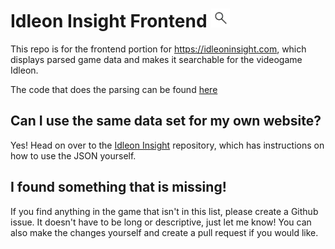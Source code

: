 # Idleon Insight Frontend <a href="https://idleoninsight.com" target="_blank"><img src="https://github.com/Corbeno/Idleon-Insight-Frontend/blob/main/public/insightLogo.png?raw=true" width="30" height="30" /></a>

This repo is for the frontend portion for https://idleoninsight.com, which displays parsed game data and makes it searchable for the videogame Idleon. 

The code that does the parsing can be found [here](https://github.com/Corbeno/Idleon-Insight)

## Can I use the same data set for my own website?
Yes! Head on over to the [Idleon Insight](https://github.com/Corbeno/Idleon-Insight) repository, which has instructions on how to use the JSON yourself.
## I found something that is missing!
If you find anything in the game that isn't in this list, please create a Github issue. It doesn't have to be long or descriptive, just let me know!
You can also make the changes yourself and create a pull request if you would like.


